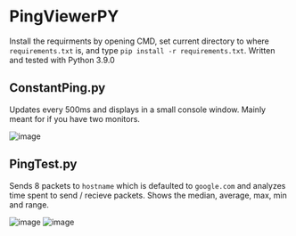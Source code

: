 # PingViewerPY

Install the requirments by opening CMD, set current directory to where `requirements.txt` is, and type `pip install -r requirements.txt`. Written and tested with Python 3.9.0

## ConstantPing.py

Updates every 500ms and displays in a small console window. Mainly meant for if you have two monitors.

![image](https://user-images.githubusercontent.com/57535680/123462931-d0f56380-d5e2-11eb-92ca-a0afc7479288.png)


## PingTest.py

Sends 8 packets to `hostname` which is defaulted to `google.com` and analyzes time spent to send / recieve packets. Shows the median, average, max, min and range.

![image](https://user-images.githubusercontent.com/57535680/123463133-0dc15a80-d5e3-11eb-8859-654682bee761.png)
![image](https://user-images.githubusercontent.com/57535680/123463141-11ed7800-d5e3-11eb-92a6-69ec7bce7cc7.png)
